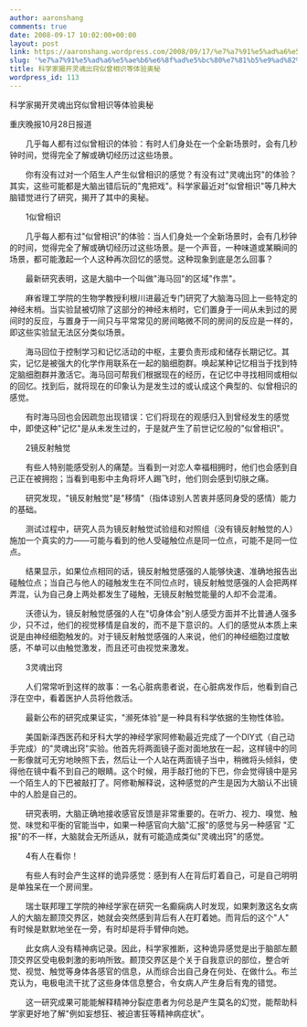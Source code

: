 ```yaml
---
author: aaronshang
comments: true
date: 2008-09-17 10:02:00+00:00
layout: post
link: https://aaronshang.wordpress.com/2008/09/17/%e7%a7%91%e5%ad%a6%e5%ae%b6%e6%8f%ad%e5%bc%80%e7%81%b5%e9%ad%82%e5%87%ba%e7%aa%8d%e4%bc%bc%e6%9b%be%e7%9b%b8%e8%af%86%e7%ad%89%e4%bd%93%e9%aa%8c%e5%a5%a5%e7%a7%98/
slug: '%e7%a7%91%e5%ad%a6%e5%ae%b6%e6%8f%ad%e5%bc%80%e7%81%b5%e9%ad%82%e5%87%ba%e7%aa%8d%e4%bc%bc%e6%9b%be%e7%9b%b8%e8%af%86%e7%ad%89%e4%bd%93%e9%aa%8c%e5%a5%a5%e7%a7%98'
title: 科学家揭开灵魂出窍似曾相识等体验奥秘
wordpress_id: 113
---
```


科学家揭开灵魂出窍似曾相识等体验奥秘

重庆晚报10月28日报道

　　几乎每人都有过似曾相识的体验：有时人们身处在一个全新场景时，会有几秒  
钟时间，觉得完全了解或确切经历过这些场景。

　　你有没有过对一个陌生人产生似曾相识的感觉？有没有过"灵魂出窍"的体验？  
其实，这些可能都是大脑出错后玩的"鬼把戏"。科学家最近对"似曾相识"等几种大  
脑错觉进行了研究，揭开了其中的奥秘。

　　1似曾相识

　　几乎每人都有过"似曾相识"的体验：当人们身处一个全新场景时，会有几秒钟  
的时间，觉得完全了解或确切经历过这些场景。是一个声音，一种味道或某瞬间的  
场景，都可能激起一个人这种再次回忆的感觉。这种现象到底是怎么回事？

　　最新研究表明，这是大脑中一个叫做"海马回"的区域"作祟"。

　　麻省理工学院的生物学教授利根川进最近专门研究了大脑海马回上一些特定的  
神经末梢。当实验鼠被切除了这部分的神经末梢时，它们置身于一间从未到过的房  
间时的反应，与置身于一间只与平常常见的房间略微不同的房间的反应是一样的，  
即这些实验鼠无法区分类似场景。

　　海马回位于控制学习和记忆活动的中枢，主要负责形成和储存长期记忆。其  
实，记忆是被强大的化学作用联系在一起的脑细胞群。唤起某种记忆相当于找到特  
定脑细胞群并激活它。海马回可帮我们根据现在的经历，在记忆中寻找相同或相似  
的回忆。找到后，就将现在的印象认为是发生过的或认成这个典型的、似曾相识的  
感觉。

　　有时海马回也会因疏忽出现错误：它们将现在的观感归入到曾经发生的感觉  
中，即使这种"记忆"是从未发生过的，于是就产生了前世记忆般的"似曾相识"。

　　2镜反射触觉

　　有些人特别能感受别人的痛楚。当看到一对恋人幸福相拥时，他们也会感到自  
己正在被拥抱；当看到电影中主角将坏人踢飞时，他们则会感到切肤之痛。

　　研究发现，"镜反射触觉"是"移情"（指体谅别人苦衷并感同身受的感情）能力  
的基础。

　　测试过程中，研究人员为镜反射触觉试验组和对照组（没有镜反射触觉的人）  
施加一个真实的力——可能与看到的他人受碰触位点是同一位点，可能不是同一位点。

　　结果显示，如果位点相同的话，镜反射触觉感强的人能够快速、准确地报告出  
碰触位点；当自己与他人的碰触发生在不同位点时，镜反射触觉感强的人会把两样  
弄混，认为自己身上两处都发生了碰触，无镜反射触觉能量的人却不会混淆。

　　沃德认为，镜反射触觉感强的人在"切身体会"别人感受方面并不比普通人强多  
少，只不过，他们的视觉移情是自发的，而不是下意识的。人们的感觉从本质上来  
说是由神经细胞触发的。对于镜反射触觉感强的人来说，他们的神经细胞过度敏  
感，不单可以由触觉激发，而且还可由视觉来激发。

　　3灵魂出窍

　　人们常常听到这样的故事：一名心脏病患者说，在心脏病发作后，他看到自己  
浮在空中，看着医护人员将他救活。

　　最新公布的研究成果证实，"濒死体验"是一种具有科学依据的生物性体验。

　　美国新泽西医药和牙科大学的神经学家阿修勒最近完成了一个DIY式（自己动  
手完成）的"灵魂出窍"实验。他首先将两面镜子面对面地放在一起，这样镜中的同  
一影像就可无穷地映照下去，然后让一个人站在两面镜子当中，稍微将头倾斜，使  
得他在镜中看不到自己的眼睛。这个时候，用手敲打他的下巴，你会觉得镜中是另  
一个陌生人的下巴被敲打了。阿修勒解释说，这种感觉的产生是因为大脑认不出镜  
中的人脸是自己的。

　　研究表明，大脑正确地接收感官反馈是非常重要的。在听力、视力、嗅觉、触  
觉、味觉和平衡的官能当中，如果一种感官向大脑"汇报"的感觉与另一种感官 "汇  
报"的不一样，大脑就会无所适从，就有可能造成类似"灵魂出窍"的感觉。

　　4有人在看你！

　　有些人有时会产生这样的诡异感觉：感到有人在背后盯着自己，可是自己明明  
是单独呆在一个房间里。

　　瑞士联邦理工学院的神经学家在研究一名癫痫病人时发现，如果刺激这名女病  
人的大脑左颞顶交界区，她就会突然感到背后有人在盯着她。而背后的这个"人"  
有时候是默默地坐在一旁，有时却是将手臂伸向她。

　　此女病人没有精神病记录。因此，科学家推断，这种诡异感觉是出于脑部左颞  
顶交界区受电极刺激的影响所致。颞顶交界区是个关于自我意识的部位，整合听  
觉、视觉、触觉等身体各感官的信息，从而综合出自己身在何处、在做什么。布兰  
克认为，电极电流干扰了这些身体信息整合，令女病人产生身后有鬼的错觉。

　　这一研究成果可能能解释精神分裂症患者为何总是产生莫名的幻觉，能帮助科  
学家更好地了解"例如妄想狂、被迫害狂等精神病症状"。

![]()

